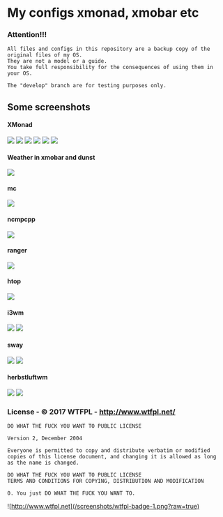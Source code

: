 # My configs xmonad, xmobar etc

### Attention!!!

```
All files and configs in this repository are a backup copy of the original files of my OS.
They are not a model or a guide.
You take full responsibility for the consequences of using them in your OS.

The "develop" branch are for testing purposes only.
```

## Some screenshots 

#### XMonad

![](/screenshots/xmonad-1.png?raw=true)
![](/screenshots/xmonad-2.png?raw=true)
![](/screenshots/xmonad-3.png?raw=true)
![](/screenshots/xmonad-4.png?raw=true)
![](/screenshots/xmonad-5.png?raw=true)
![](/screenshots/xmonad-6.png?raw=true)

#### Weather in xmobar and dunst

![](/screenshots/weather_in_xmobar_and_dunst.png?raw=true)

#### mc

![](/screenshots/mc.png?raw=true)

#### ncmpcpp

![](/screenshots/ncmpcpp.png?raw=true)

#### ranger

![](/screenshots/ranger.png?raw=true)

#### htop

![](/screenshots/htop.png?raw=true)

#### i3wm

![](/screenshots/i3wm-1.png?raw=true)
![](/screenshots/i3wm-2.png?raw=true)

#### sway

![](/screenshots/sway1.png?raw=true)
![](/screenshots/sway2.png?raw=true)

#### herbstluftwm

![](/screenshots/herbstluftwm-1.png?raw=true)
![](/screenshots/herbstluftwm-3.png?raw=true)


### License - © 2017 WTFPL - http://www.wtfpl.net/ 

```
DO WHAT THE FUCK YOU WANT TO PUBLIC LICENSE 

Version 2, December 2004

Everyone is permitted to copy and distribute verbatim or modified
copies of this license document, and changing it is allowed as long
as the name is changed.

DO WHAT THE FUCK YOU WANT TO PUBLIC LICENSE
TERMS AND CONDITIONS FOR COPYING, DISTRIBUTION AND MODIFICATION

0. You just DO WHAT THE FUCK YOU WANT TO.

```
![http://www.wtfpl.net](/screenshots/wtfpl-badge-1.png?raw=true)
